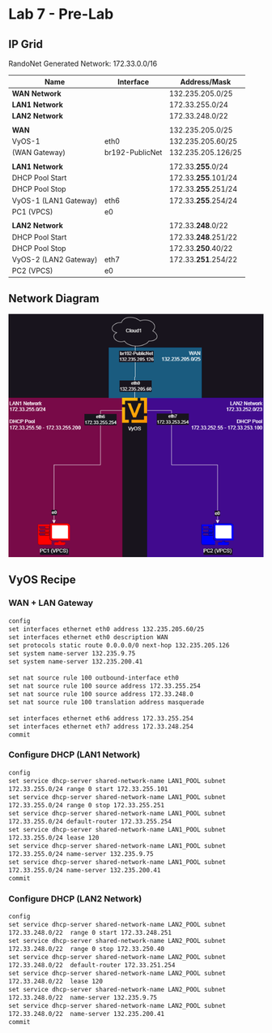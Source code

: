# Lab 7 - Pre-Lab

## IP Grid

RandoNet Generated Network: 172.33.0.0/16

| Name                  | Interface       | Address/Mask          |
| --------------------- | --------------- | --------------------- |
| **WAN Network**       |                 | 132.235.205.0/25      |
| **LAN1 Network**      |                 | 172.33.255.0/24       |
| **LAN2 Network**      |                 | 172.33.248.0/22       |
|                       |                 |                       |
| **WAN**               |                 | 132.235.205.0/25      |
| VyOS-1                | eth0            | 132.235.205.60/25     |
| (WAN Gateway)         | br192-PublicNet | 132.235.205.126/25    |
|                       |                 |                       |
| **LAN1 Network**      |                 | 172.33.**255**.0/24   |
| DHCP Pool Start       |                 | 172.33.**255**.101/24 |
| DHCP Pool Stop        |                 | 172.33.**255**.251/24 |
| VyOS-1 (LAN1 Gateway) | eth6            | 172.33.**255**.254/24 |
| PC1 (VPCS)            | e0              |                       |
|                       |                 |                       |
| **LAN2 Network**      |                 | 172.33.**248**.0/22   |
| DHCP Pool Start       |                 | 172.33.**248**.251/22 |
| DHCP Pool Stop        |                 | 172.33.**250**.40/22  |
| VyOS-2 (LAN2 Gateway) | eth7            | 172.33.**251**.254/22 |
| PC2 (VPCS)            | e0              |                       |

## Network Diagram

![Diagram](/Data%20Networking%20(ITS%202300)/Lab%207/Lab%207%20-%20Pre-Lab%20Diagram.png)

## VyOS Recipe

### WAN + LAN Gateway

    config
    set interfaces ethernet eth0 address 132.235.205.60/25
    set interfaces ethernet eth0 description WAN
    set protocols static route 0.0.0.0/0 next-hop 132.235.205.126
    set system name-server 132.235.9.75
    set system name-server 132.235.200.41
    
    set nat source rule 100 outbound-interface eth0
    set nat source rule 100 source address 172.33.255.254
    set nat source rule 100 source address 172.33.248.0
    set nat source rule 100 translation address masquerade
    
    set interfaces ethernet eth6 address 172.33.255.254
    set interfaces ethernet eth7 address 172.33.248.254
    commit

### Configure DHCP (LAN1 Network)

    config
    set service dhcp-server shared-network-name LAN1_POOL subnet 172.33.255.0/24 range 0 start 172.33.255.101
    set service dhcp-server shared-network-name LAN1_POOL subnet 172.33.255.0/24 range 0 stop 172.33.255.251
    set service dhcp-server shared-network-name LAN1_POOL subnet 172.33.255.0/24 default-router 172.33.255.254
    set service dhcp-server shared-network-name LAN1_POOL subnet 172.33.255.0/24 lease 120
    set service dhcp-server shared-network-name LAN1_POOL subnet 172.33.255.0/24 name-server 132.235.9.75
    set service dhcp-server shared-network-name LAN1_POOL subnet 172.33.255.0/24 name-server 132.235.200.41
    commit

### Configure DHCP (LAN2 Network)

    config
    set service dhcp-server shared-network-name LAN2_POOL subnet 172.33.248.0/22  range 0 start 172.33.248.251
    set service dhcp-server shared-network-name LAN2_POOL subnet 172.33.248.0/22  range 0 stop 172.33.250.40
    set service dhcp-server shared-network-name LAN2_POOL subnet 172.33.248.0/22  default-router 172.33.251.254
    set service dhcp-server shared-network-name LAN2_POOL subnet 172.33.248.0/22  lease 120
    set service dhcp-server shared-network-name LAN2_POOL subnet 172.33.248.0/22  name-server 132.235.9.75
    set service dhcp-server shared-network-name LAN2_POOL subnet 172.33.248.0/22  name-server 132.235.200.41
    commit
